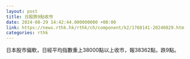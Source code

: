 ```yaml
---
layout: post
title: 日股跌9點收市
date: 2024-08-29 14:42:44.000000000 +08:00
link: https://news.rthk.hk/rthk/ch/component/k2/1768141-20240829.htm
categories: rthk
---
```


日本股市偏軟，日經平均指數重上38000點以上收市，報38362點，跌9點。
